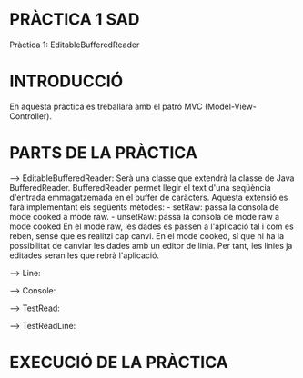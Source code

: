 # PRÀCTICA 1 SAD
Pràctica 1: EditableBufferedReader

# INTRODUCCIÓ
En aquesta pràctica es treballarà amb el patró MVC (Model-View-Controller).


# PARTS DE LA PRÀCTICA
--> EditableBufferedReader: Serà una classe que extendrà la classe de Java BufferedReader. BufferedReader permet llegir el text         d'una seqüència d'entrada emmagatzemada en el buffer de caràcters. 
    Aquesta extensió es farà implementant els següents mètodes:
    - setRaw: passa la consola de mode cooked a mode raw. 
    - unsetRaw: passa la consola de mode raw a mode cooked
    En el mode raw, les dades es passen a l'aplicació tal i com es reben, sense que es realitzi cap canvi.
    En el mode cooked, sí que hi ha la possibilitat de canviar les dades amb un editor de linia. Per tant, les linies ja editades       seran les que rebrà l'aplicació.
    

--> Line: 

--> Console: 

--> TestRead:

--> TestReadLine: 

# EXECUCIÓ DE LA PRÀCTICA

